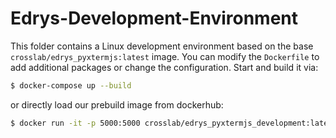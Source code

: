 # Edrys-Development-Environment

This folder contains a Linux development environment based on the base `crosslab/edrys_pyxtermjs:latest` image.
You can modify the `Dockerfile` to add additional packages or change the configuration.
Start and build it via:

``` bash
$ docker-compose up --build
```

or directly load our prebuild image from dockerhub:

``` bash
$ docker run -it -p 5000:5000 crosslab/edrys_pyxtermjs_development:latest
```

